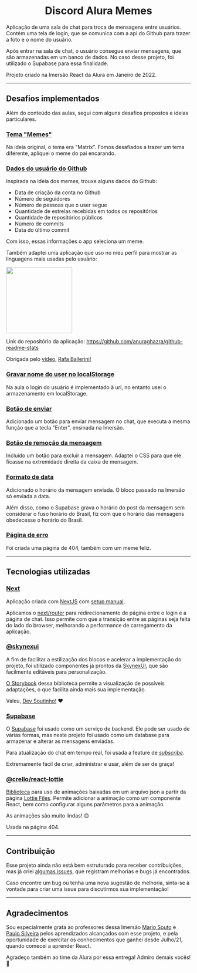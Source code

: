 <h1 align="center">
  Discord Alura Memes
</h1>

Aplicação de uma sala de chat para troca de mensagens entre usuários. Contém uma tela de login, que se comunica com a api do Github para trazer a foto e o nome do usuário.

Após entrar na sala de chat, o usuário consegue enviar mensagens, que são armazenadas em um banco de dados. No caso desse projeto, foi utilizado o Supabase para essa finalidade.

Projeto criado na Imersão React da Alura em Janeiro de 2022.

---

## Desafios implementados

Além do conteúdo das aulas, segui com alguns desafios propostos e ideias particulares.

### <ins>**Tema "Memes"**</ins>
Na ideia original, o tema era "Matrix". Fomos desafiados a trazer um tema diferente, apliquei o meme do pai encarando.

### <ins>**Dados do usuário do Github**</ins>
Inspirada na ideia dos memes, trouxe alguns dados do Github:
- Data de criação da conta no Github
- Número de seguidores
- Número de pessoas que o user segue
- Quantidade de estrelas recebidas em todos os repositórios
- Quantidade de repositórios públicos
- Número de commits
- Data do último commit

Com isso, essas informações o app seleciona um meme.

Também adaptei uma aplicação que uso no meu perfil para mostrar as linguagens mais usadas pelo usuário:

<img height="180em" src="https://github-readme-stats.vercel.app/api/top-langs/?username=danicaus&layout=compact&langs_count=7&theme=omni"/>

Link do repositório da aplicação: https://github.com/anuraghazra/github-readme-stats

Obrigada pelo [vídeo](https://youtu.be/TsaLQAetPLU), [Rafa Ballerini!](https://github.com/rafaballerini)

### <ins>**Gravar nome do user no localStorage**</ins>
Na aula o login do usuário é implementado à url, no entanto usei o armazenamento em localStorage.

### <ins>**Botão de enviar**</ins>
Adicionado um botão para enviar mensagem no chat, que executa a mesma função que a tecla "Enter", ensinada na Imersão.

### <ins>**Botão de remoção da mensagem**</ins>
Incluído um botão para excluir a mensagem. Adaptei o CSS para que ele ficasse na extremidade direita da caixa de mensagem.

### <ins>**Formato de data**</ins>
Adicionado o horário da mensagem enviada. O bloco passado na Imersão só enviada a data.

Além disso, como o Supabase grava o horário do post da mensagem sem considerar o fuso horário do Brasil, fiz com que o horário das mensagens obedecesse o horário do Brasil.

### <ins>**Página de erro**</ins>
Foi criada uma página de 404, também com um meme feliz.

---
## **Tecnologias utilizadas**
### <ins>**Next**</ins>
Aplicação criada com [NextJS](https://nextjs.org/) com [setup manual](https://nextjs.org/docs/getting-started#manual-setup).

Aplicamos o [next/router](https://nextjs.org/docs/api-reference/next/router) para redirecionamento de página entre o login e a página de chat. Isso permite com que a transição entre as páginas seja feita do lado do browser, melhorando a performance de carregamento da aplicação.

### <ins>**@skynexui**</ins>

A fim de facilitar a estilização dos blocos e acelerar a implementação do projeto, foi utilizado componentes já prontos da [SkynexUI](https://github.com/skynexui/components), que são facilmente editáveis para personalização.

[O Storybook](https://storybook.skynexui.dev/?path=/story/introduction--page) dessa biblioteca permite a visualização de possíveis adaptações, o que facilita ainda mais sua implementação.

Valeu, [Dev Soutinho!](https://github.com/omariosouto) ❤

### <ins>**Supabase**</ins>

O [Supabase](https://supabase.com/) foi usado como um serviço de backend. Ele pode ser usado de várias formas, mas neste projeto foi usado como um database para armazenar e alterar as mensagens enviadas.

Para atualização do chat em tempo real, foi usada a feature de [*subscribe*](https://supabase.com/docs/reference/javascript/subscribe).

Extremamente fácil de criar, administrar e usar, além de ser de graça!

### <ins>**@crello/react-lottie**</ins>

[Biblioteca](https://github.com/crello/react-lottie) para uso de animações baixadas em um arquivo json a partir da página [Lottie Files](https://lottiefiles.com/). Permite adicionar a animação como um componente React, bem como configurar alguns parâmetros para a animação.

As animações são muito lindas! 😍

Usada na página 404.

---
## Contribuição

Esse projeto ainda não está bem estruturado para receber contribuições, mas já criei [algumas issues](https://github.com/danicaus/aluracord-imersaoreact-0122/issues), que registram melhorias e bugs já encontrados.

Caso encontre um bug ou tenha uma nova sugestão de melhoria, sinta-se à vontade para criar uma issue para discutirmos sua implementação! 

---
## Agradecimentos

Sou especialmente grata ao professores dessa Imersão [Mario Souto](https://github.com/omariosouto) e [Paulo Silveira](https://github.com/peas) pelos aprendizados alcançados com esse projeto, e pela oportunidade de exercitar os conhecimentos que ganhei desde Julho/21, quando comecei a aprender React.

Agradeço também ao time da Alura por essa entrega! Admiro demais vocês! 🤩
